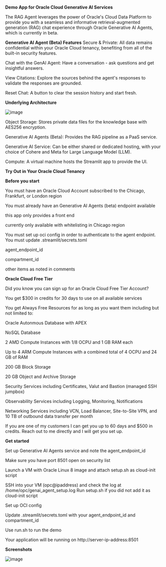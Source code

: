 **Demo App for Oracle Cloud Generative AI Services**

The RAG Agent leverages the power of Oracle's Cloud Data Platform to provide you with a seamless and informative retrieval-augmented generation (RAG) chat experience through Oracle Generative AI Agents, which is currently in beta.

**Generative AI Agent (Beta) Features**
Secure & Private: All data remains confidential within your Oracle Cloud tenancy, benefiting from all of the built-in security features.

Chat with the GenAI Agent: Have a conversation - ask questions and get insightful answers.

View Citations: Explore the sources behind the agent's responses to validate the responses are grounded.

Reset Chat: A button to clear the session history and start fresh.

**Underlying Architecture**

![image](https://github.com/user-attachments/assets/f06e446a-de25-489e-a9a6-2aa4a091c15b)

Object Storage: Stores private data files for the knowledge base with AES256 encryption.

Generative AI Agents (Beta): Provides the RAG pipeline as a PaaS service.

Generative AI Service: Can be either shared or dedicated hosting, with your choice of Cohere and Meta for Large Language Model (LLM).

Compute: A virtual machine hosts the Streamlit app to provide the UI.

**Try Out in Your Oracle Cloud Tenancy**

**Before you start**

You must have an Oracle Cloud Account subscribed to the Chicago, Frankfurt, or London region

You must already have an Generative AI Agents (beta) endpoint available

this app only provides a front end

currently only available with whitelisting in Chicago region

You must set up oci config in order to authenticate to the agent endpoint.
You must update .streamlit/secrets.toml

agent_endpoint_id

compartment_id

other items as noted in comments

**Oracle Cloud Free Tier**

Did you know you can sign up for an Oracle Cloud Free Tier Account?

You get $300 in credits for 30 days to use on all available services

You get Always Free Resources for as long as you want them including but not limited to:

Oracle Autonmous Database with APEX

NoSQL Database

2 AMD Compute Instances with 1/8 OCPU and 1 GB RAM each

Up to 4 ARM Compute Instances with a combined total of 4 OCPU and 24 GB of RAM

200 GB Block Storage

20 GB Object and Archive Storage

Security Services including Certificates, Valut and Bastion (managed SSH jumpbox)

Observability Services including Logging, Monitoring, Notifications

Networking Services including VCN, Load Balancer, Site-to-Site VPN, and 10 TB of outbound data transfer per month

If you are one of my customers I can get you up to 60 days and $500 in credits. Reach out to me directly and I will get you set up.

**Get started**

Set up Generative AI Agents service and note the agent_endpoint_id

Make sure you have port 8501 open on security list

Launch a VM with Oracle Linux 8 image and attach setup.sh as cloud-init script

SSH into your VM (opc@ipaddress) and check the log at /home/opc/genai_agent_setup.log
Run setup.sh if you did not add it as cloud-init script

Set up OCI config

Update .streamlit/secrets.toml with your agent_endpoint_id and compartment_id

Use run.sh to run the demo

Your application will be running on http://server-ip-address:8501

**Screenshots**

![image](https://github.com/user-attachments/assets/dc0985b5-00c0-4757-b7a7-6b4f3f92f04d)


